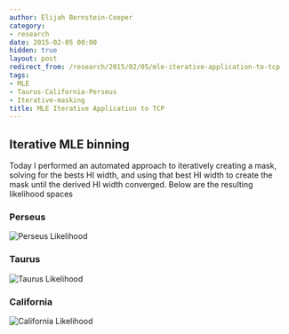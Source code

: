 ```yaml
---
author: Elijah Bernstein-Cooper
category:
- research
date: 2015-02-05 00:00
hidden: true
layout: post
redirect_from: /research/2015/02/05/mle-iterative-application-to-tcp
tags:
- MLE
- Taurus-California-Perseus
- Iterative-masking
title: MLE Iterative Application to TCP
---
```


## Iterative MLE binning 

Today I performed an automated approach to iteratively creating a mask, solving
for the bests HI width, and using that best HI width to create the mask until
the derived HI width converged. Below are the resulting likelihood spaces

### Perseus
  ![Perseus Likelihood](/media/2015/02/05/perseus_likelihood_planck_bin_scaled_wd.png)
  
### Taurus
  ![Taurus Likelihood](/media/2015/02/05/taurus_likelihood_planck_bin_scaled_wd.png)

### California
  ![California Likelihood](/media/2015/02/05/california_likelihood_planck_bin_scaled_wd.png)